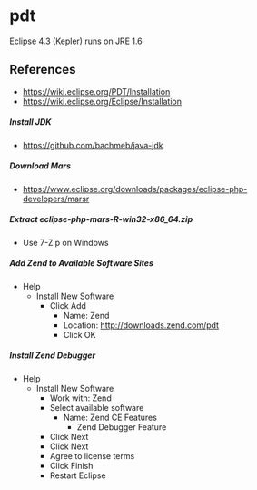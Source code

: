 # pdt

Eclipse 4.3 (Kepler) runs on JRE 1.6

## References
* https://wiki.eclipse.org/PDT/Installation
* https://wiki.eclipse.org/Eclipse/Installation

##### Install JDK
* https://github.com/bachmeb/java-jdk

##### Download Mars
* https://www.eclipse.org/downloads/packages/eclipse-php-developers/marsr

##### Extract eclipse-php-mars-R-win32-x86_64.zip
* Use 7-Zip on Windows
 
##### Add Zend to Available Software Sites
* Help
  * Install New Software
    * Click Add
      * Name: Zend
      * Location: http://downloads.zend.com/pdt
      * Click OK

##### Install Zend Debugger
* Help
  * Install New Software
    * Work with: Zend
    * Select available software
      * Name: Zend CE Features
        * Zend Debugger Feature
    * Click Next
    * Click Next
    * Agree to license terms
    * Click Finish
    * Restart Eclipse
